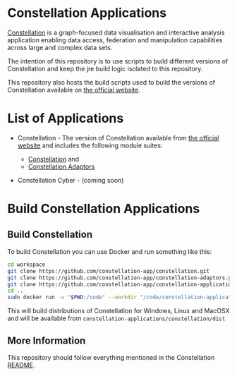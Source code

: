 # Constellation Applications
[Constellation](https://github.com/constellation-app/constellation) is a 
graph-focused data visualisation and interactive analysis application enabling 
data access, federation and manipulation capabilities across large and complex 
data sets.

The intention of this repository is to use scripts to build different versions
of Constellation and keep the jre build logic isolated to this repository.

This repository also hosts the build scripts used to build the versions of 
Constellation available on [the official website](https://constellation-app.com).

# List of Applications

* Constellation - The version of Constellation available from 
[the official website](https://constellation-app.com) and includes the following 
module suites:
    * [Constellation](https://github.com/constellation-app/constellation) and
    * [Constellation Adaptors](https://github.com/constellation-app/constellation-adaptors)

* Constellation Cyber - (coming soon)

# Build Constellation Applications

## Build Constellation

To build Constellation you can use Docker and run something like this:

```bash
cd workspace
git clone https://github.com/constellation-app/constellation.git
git clone https://github.com/constellation-app/constellation-adaptors.git
git clone https://github.com/constellation-app/constellation-applications.git
cd ..
sudo docker run -v "$PWD:/code" --workdir "/code/constellation-applications" constellationapplication/netbeans-runner:12 ./build-zip.sh
```

This will build distributions of Constellation for Windows, Linux and MacOSX and will be available from `constellation-applications/constellation/dist`

## More Information
This repository should follow everything mentioned in the Constellation 
[README](https://github.com/constellation-app/constellation/blob/master/README.md).
